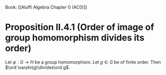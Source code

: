 Book: [[Aluffi Algebra Chapter 0 (AC0)]]
# Proposition II.4.1 (Order of image of group homomorphism divides its order)
Let $\varphi:G\to H$ be a group homomorphism.
Let $g\in G$ be of finite order.
Then $\ord \varphi(g)\divides\ord g$.